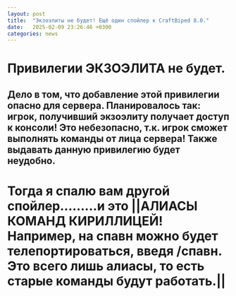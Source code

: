 ```yaml
---
layout: post
title:  "Экзоэлиты не будет! Ещё один спойлер к CraftBiped 8.0."
date:   2025-02-09 23:26:46 +0300
categories: news
---
```

# Привилегии ЭКЗОЭЛИТА не будет.
## Дело в том, что добавление этой привилегии опасно для сервера. Планировалось так: игрок, получивший экзоэлиту  получает доступ к консоли! Это небезопасно, т.к. игрок сможет выполнять команды от лица сервера! Также выдавать данную привилегию будет неудобно.

# Тогда я спалю вам другой спойлер.........и это ||АЛИАСЫ КОМАНД КИРИЛЛИЦЕЙ! Например, на спавн можно будет телепортироваться, введя /спавн. Это всего лишь алиасы, то есть старые команды будут работать.||

